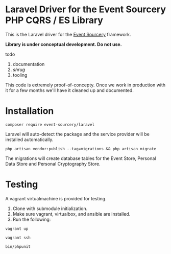# Laravel Driver for the Event Sourcery PHP CQRS / ES Library #

This is the Laravel driver for the [Event Sourcery](https://github.com/event-sourcery/event-sourcery) framework.

**Library is under conceptual development. Do not use.** 

todo

1. documentation
2. *shrug*
3. tooling

This code is extremely proof-of-concepty. Once we work in production with it for a few months we'll have it cleaned up and documented.

# Installation #

`composer require event-sourcery/laravel`

Laravel will auto-detect the package and the service provider will be installed automatically.

`php artisan vendor:publish --tag=migrations && php artisan migrate`

The migrations will create database tables for the Event Store, Personal Data Store and Personal Cryptography Store.


# Testing #

A vagrant virtualmachine is provided for testing. 

1. Clone with submodule initialization.
2. Make sure vagrant, virtualbox, and ansible are installed.
3. Run the following:

`vagrant up`

`vagrant ssh`

`bin/phpunit`